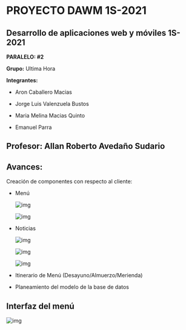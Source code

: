
# **PROYECTO DAWM 1S-2021** 

## **Desarrollo de aplicaciones web y móviles 1S-2021**

**PARALELO: #2**

**Grupo:** Ultima Hora

**Integrantes:**

- Aron Caballero Macias

- Jorge Luis Valenzuela Bustos

- Maria Melina Macias Quinto

- Emanuel Parra

## **Profesor:** Allan Roberto Avedaño Sudario

## **Avances:**

Creación de componentes con respecto al cliente:

- Menú

    ![img](https://i.imgur.com/oFrrcnq.png)

    ![img](https://i.imgur.com/gtzCcwu.png)
	
- Noticias

    ![img](https://i.imgur.com/cY0Q3w2.jpg)

    ![img](https://i.imgur.com/ODUVp66.jpg)

    ![img](https://i.imgur.com/Chn19vm.jpg)

- Itinerario de Menú (Desayuno/Almuerzo/Merienda)

- Planeamiento del modelo de la base de datos


## **Interfaz del menú**

![img](https://i.imgur.com/sP1bjJX.png)
